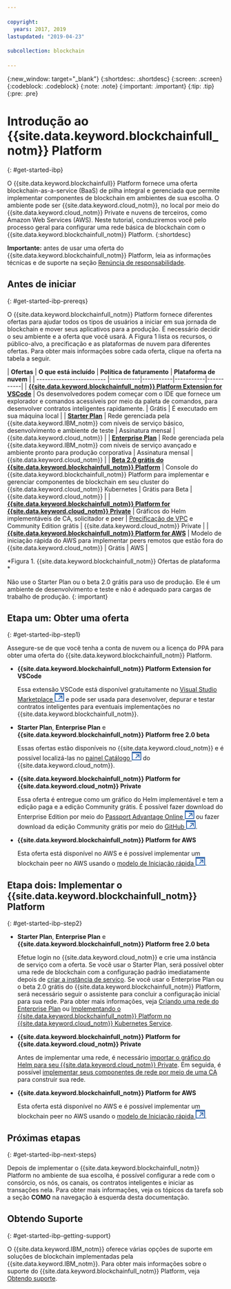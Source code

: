 ```yaml
---

copyright:
  years: 2017, 2019
lastupdated: "2019-04-23"

subcollection: blockchain

---
```


{:new_window: target="_blank"}
{:shortdesc: .shortdesc}
{:screen: .screen}
{:codeblock: .codeblock}
{:note: .note}
{:important: .important}
{:tip: .tip}
{:pre: .pre}

# Introdução ao  {{site.data.keyword.blockchainfull_notm}}  Platform
{: #get-started-ibp}

O {{site.data.keyword.blockchainfull}} Platform fornece uma oferta blockchain-as-a-service (BaaS) de pilha integral e gerenciada que permite implementar componentes de blockchain em ambientes de sua escolha. O ambiente pode ser {{site.data.keyword.cloud_notm}}, no local por meio do {{site.data.keyword.cloud_notm}} Private e nuvens de terceiros, como Amazon Web Services (AWS). Neste tutorial, conduziremos você pelo processo geral para configurar uma rede básica de blockchain com o {{site.data.keyword.blockchainfull_notm}} Platform.
{:shortdesc}

**Importante:** antes de usar uma oferta do {{site.data.keyword.blockchainfull_notm}} Platform, leia as informações técnicas e de suporte na seção [Renúncia de responsabilidade](/docs/services/blockchain/needtoknow.html#disclaimer).


## Antes de iniciar
{: #get-started-ibp-prereqs}

O {{site.data.keyword.blockchainfull_notm}} Platform fornece diferentes ofertas para ajudar todos os tipos de usuários a iniciar em sua jornada de blockchain e mover seus aplicativos para a produção. É necessário decidir o seu ambiente e a oferta que você usará. A Figura 1 lista os recursos, o público-alvo, a precificação e as plataformas de nuvem para diferentes ofertas. Para obter mais informações sobre cada oferta, clique na oferta na tabela a seguir.

| **Ofertas** | **O que está incluído** | **Política de faturamento** | **Plataforma de nuvem** |
| ------------------------- |-----------|-----------|-----------|-----------|
| [**{{site.data.keyword.blockchainfull_notm}} Platform Extension for VSCode**](/docs/services/blockchain?topic=blockchain-develop-vscode#develop-vscode) | Os desenvolvedores podem começar com o IDE que fornece um explorador e comandos acessíveis por meio da paleta de comandos, para desenvolver contratos inteligentes rapidamente. | Grátis | É executado em sua máquina local |
| [**Starter Plan**](/docs/services/blockchain/starter_plan.html#starter-plan-about) | Rede gerenciada pela {{site.data.keyword.IBM_notm}} com níveis de serviço básico, desenvolvimento e ambiente de teste | Assinatura mensal | {{site.data.keyword.cloud_notm}} |
| [**Enterprise Plan**](/docs/services/blockchain/enterprise_plan.html#enterprise-plan-about) | Rede gerenciada pela {{site.data.keyword.IBM_notm}} com níveis de serviço avançado e ambiente pronto para produção corporativa | Assinatura mensal | {{site.data.keyword.cloud_notm}} |
| [**Beta 2.0 grátis do {{site.data.keyword.blockchainfull_notm}} Platform**](/docs/services/blockchain/howto/ibp-console.html#ibp-console-overview) | Console do {{site.data.keyword.blockchainfull_notm}} Platform para implementar e gerenciar componentes de blockchain em seu cluster do {{site.data.keyword.cloud_notm}} Kubernetes | Grátis para Beta | {{site.data.keyword.cloud_notm}} |
| [**{{site.data.keyword.blockchainfull_notm}} Platform for {{site.data.keyword.cloud_notm}} Private**](/docs/services/blockchain/ibp-for-icp-about.html#ibp-icp-about) | Gráficos do Helm implementáveis de CA, solicitador e peer | [Precificação de VPC](/docs/services/blockchain/ibp-for-icp-about.html#ibp-icp-about-pricing) e Community Edition grátis | {{site.data.keyword.cloud_notm}} Private |
| [**{{site.data.keyword.blockchainfull_notm}} Platform for AWS**](/docs/services/blockchain/howto/remote_peer.html#remote-peer-aws-about) | Modelo de iniciação rápida do AWS para implementar peers remotos que estão fora do {{site.data.keyword.cloud_notm}} | Grátis | AWS |

*Figura 1. {{site.data.keyword.blockchainfull_notm}} Ofertas de plataforma *

Não use o Starter Plan ou o beta 2.0 grátis para uso de produção. Ele é um ambiente de desenvolvimento e teste e não é adequado para cargas de trabalho de produção.
{: important}

## Etapa um: Obter uma oferta
{: #get-started-ibp-step1}

Assegure-se de que você tenha a conta de nuvem ou a licença do PPA para obter uma oferta do {{site.data.keyword.blockchainfull_notm}} Platform.

* **{{site.data.keyword.blockchainfull_notm}} Platform Extension for VSCode**

  Essa extensão VSCode está disponível gratuitamente no [Visual Studio Marketplace ![Ícone de link externo](images/external_link.svg "Ícone de link externo")](https://marketplace.visualstudio.com/items?itemName=IBMBlockchain.ibm-blockchain-platform "{{site.data.keyword.blockchainfull_notm}} Platform Extension for VSCode") e pode ser usada para desenvolver, depurar e testar contratos inteligentes para eventuais implementações no {{site.data.keyword.blockchainfull_notm}}.

* **Starter Plan**, **Enterprise Plan** e **{{site.data.keyword.blockchainfull_notm}} Platform free 2.0 beta**

  Essas ofertas estão disponíveis no {{site.data.keyword.cloud_notm}} e é possível localizá-las no [painel Catálogo ![Ícone de link externo](images/external_link.svg "Ícone de link externo")](https://cloud.ibm.com/catalog "Catálogo") do {{site.data.keyword.cloud_notm}}.

* **{{site.data.keyword.blockchainfull_notm}} Platform for {{site.data.keyword.cloud_notm}} Private**

  Essa oferta é entregue como um gráfico do Helm implementável e tem a edição paga e a edição Community grátis. É possível fazer download do Enterprise Edition por meio do [Passport Advantage Online ![Ícone de link externo](images/external_link.svg "Ícone de link externo")](https://www.ibm.com/software/passportadvantage/pao_customer.html) ou fazer download da edição Community grátis por meio do [GitHub ![Ícone de link externo](images/external_link.svg "Ícone de link externo")](https://github.com/IBM/charts/blob/master/repo/stable/ibm-blockchain-platform-dev-1.0.2.tgz).

* **{{site.data.keyword.blockchainfull_notm}} Platform for AWS**

  Esta oferta está disponível no AWS e é possível implementar um blockchain peer no AWS usando o [modelo de Iniciação rápida ![Ícone de link externo](images/external_link.svg "Ícone de link externo")](https://aws.amazon.com/quickstart/architecture/ibm-blockchain-platform/).

## Etapa dois: Implementar o  {{site.data.keyword.blockchainfull_notm}}  Platform
{: #get-started-ibp-step2}

* **Starter Plan**, **Enterprise Plan** e **{{site.data.keyword.blockchainfull_notm}} Platform free 2.0 beta**

  Efetue login no {{site.data.keyword.cloud_notm}} e crie uma instância de serviço com a oferta. Se você usar o Starter Plan, será possível obter uma rede de blockchain com a configuração padrão imediatamente depois de [criar a instância de serviço](/docs/services/blockchain/get_start_starter_plan.html#getting-started-with-starter-plan). Se você usar o Enterprise Plan ou o beta 2.0 grátis do {{site.data.keyword.blockchainfull_notm}} Platform, será necessário seguir o assistente para concluir a configuração inicial para sua rede. Para obter mais informações, veja [Criando uma rede do Enterprise Plan](/docs/services/blockchain/get_start.html#getting-started-with-enterprise-plan-create-network) ou [Implementando o {{site.data.keyword.blockchainfull_notm}} Platform no {{site.data.keyword.cloud_notm}} Kubernetes Service](/docs/services/blockchain/howto/ibp-v2-deploy-iks.html#ibp-v2-deploy-iks).

* **{{site.data.keyword.blockchainfull_notm}} Platform for {{site.data.keyword.cloud_notm}} Private**

  Antes de implementar uma rede, é necessário [importar o gráfico do Helm para seu {{site.data.keyword.cloud_notm}} Private](/docs/services/blockchain/howto/helm_install_icp.html#helm-install). Em seguida, é possível [implementar seus componentes de rede por meio de uma CA](/docs/services/blockchain/ibp_for_icp_deployment_guide.html#step-three-set-up-your-cas) para construir sua rede.

* **{{site.data.keyword.blockchainfull_notm}} Platform for AWS**

  Esta oferta está disponível no AWS e é possível implementar um blockchain peer no AWS usando o [modelo de Iniciação rápida ![Ícone de link externo](images/external_link.svg "Ícone de link externo")](https://aws.amazon.com/quickstart/architecture/ibm-blockchain-platform/).

## Próximas etapas
{: #get-started-ibp-next-steps}

Depois de implementar o {{site.data.keyword.blockchainfull_notm}} Platform no ambiente de sua escolha, é possível configurar a rede com o consórcio, os nós, os canais, os contratos inteligentes e iniciar as transações nela. Para obter mais informações, veja os tópicos da tarefa sob a seção **COMO** na navegação à esquerda desta documentação.

## Obtendo Suporte
{: #get-started-ibp-getting-support}

O {{site.data.keyword.IBM_notm}} oferece várias opções de suporte em soluções de blockchain implementadas pela {{site.data.keyword.IBM_notm}}. Para obter mais informações sobre o suporte do {{site.data.keyword.blockchainfull_notm}} Platform, veja [Obtendo suporte](/docs/services/blockchain/ibmblockchain_support.html#blockchain-support).
